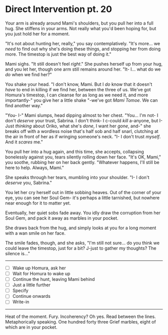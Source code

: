 # Direct Intervention pt. 20

Your arm is already around Mami's shoulders, but you pull her into a full hug. She stiffens in your arms. Not really what you'd been hoping for, but you just hold her for a moment.

"It's not about hunting her, really," you say contemplatively. "It's more... we *need* to find out why she's doing these things, and stopping her from doing more. The timestop is just the best way of doing it."

Mami sighs. "It still doesn't feel *right*." She pushes herself up from your hug, and you let her, though one arm still remains around her. "It- I... what do we *do* when we find her?"

You shake your head. "I don't know, Mami. But I *do* know that it doesn't *have* to end in killing if we find her, between the three of us. We've got Homura's timestop, I can cleanse for as long as we need it, and more importantly-" you give her a little shake "-we've got *Mami Tomoe*. We can find another way."

"You- I-" Mami slumps, head dipping almost to her chest. "You... I'm not- I don't *deserve* your trust, Sabrina. I don't think- I c-could *kill* a-anyone, but I- Just *thinking* about Oriko, what she's *done*, I want her *gone*, and-" she breaks off with a wordless noise that's half sob and half snarl, clutching at the air in front of her as if wringing someone's neck. "I- I don't trust *myself*. And it *scares* me."

You pull her into a hug again, and this time, she accepts, collapsing bonelessly against you, tears silently rolling down her face. "It's OK, Mami," you soothe, rubbing her on her back gently. "Whatever happens, I'll still be here to help. Always, Mami."

She speaks through her tears, mumbling into your shoulder. "I- I don't *deserve* you, Sabrina."

You let her cry herself out in little sobbing heaves. Out of the corner of your eye, you can see her Soul Gem- it's perhaps a little tarnished, but nowhere near enough for it to matter yet.

Eventually, her quiet sobs fade away. You idly draw the corruption from her Soul Gem, and pack it away as marbles in your pocket.

She draws back from the hug, and simply looks at you for a long moment with a wan smile on her face.

The smile fades, though, and she asks, "I'm still not sure... do you think we could leave the timestop, just for a bit? J-just to gather my thoughts? The silence is..."

---

- [ ] Wake up Homura, ask her
- [ ] Wait for Homura to wake up
- [ ] Continue the hunt, leaving Mami behind
- [ ] Just a little further
- [ ] Specify
- [ ] Continue onwards
- [ ] Write-in

---

Heat of the moment. Fury. Incoherency? Oh yes.
Read between the lines. Metaphorically speaking.
One hundred forty three Grief marbles, eight of which are in your pocket.
